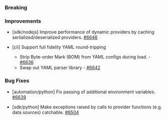 ### Breaking


### Improvements

- [sdk/nodejs] Improve performance of dynamic providers by caching serlialized/deserialized providers.
  [#6646](https://github.com/pulumi/pulumi/pull/6646)

- [cli] Support full fidelity YAML round-tripping
  - Strip Byte-order Mark (BOM) from YAML configs during load. - [#6636](https://github.com/pulumi/pulumi/pull/6636)
  - Swap out YAML parser library - [#6642](https://github.com/pulumi/pulumi/pull/6642)

### Bug Fixes

- [automation/python] Fix passing of additional environment variables.
  [#6639](https://github.com/pulumi/pulumi/pull/6639)
  
- [sdk/python] Make exceptions raised by calls to provider functions (e.g. data sources) catchable.
  [#6504](https://github.com/pulumi/pulumi/pull/6504)
